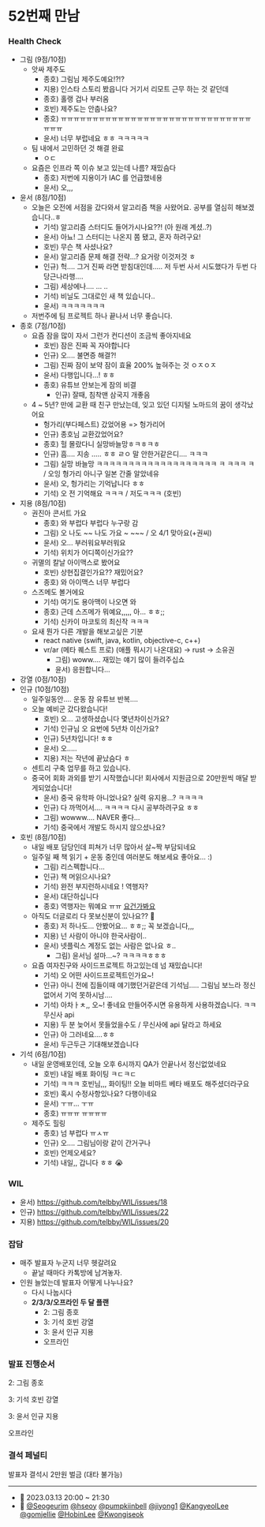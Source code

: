 # 52번째 만남

### Health Check

- 그림 (9점/10점)
  - 앗싸 제주도
    - 종호) 그림님 제주도예요!?!?
    - 지용) 인스타 스토리 봤읍니다 거기서 리모트 근무 하는 것 같던데
    - 종호) 홀랭 겁나 부러움
    - 호빈) 제주도는 안춥나요?
    - 종호) ㅠㅠㅠㅠㅠㅠㅠㅠㅠㅠㅠㅠㅠㅠㅠㅠㅠㅠㅠㅠㅠㅠㅠㅠㅠㅠㅠㅠㅠㅠㅠㅠㅠ
    - 윤서) 너무 부럽네요 ㅎㅎ ㅋㅋㅋㅋㅋ
  - 팀 내에서 고민하던 것 해결 완료
    - ㅇㄷ
  - 요즘은 인프라 쪽 이슈 보고 있는데 나름? 재밌슴다
    - 종호) 저번에 지용이가 IAC 를 언급했네용
    - 윤서) 오,,,
- 윤서 (8점/10점)
  - 오늘은 오전에 서점을 갔다와서 알고리즘 책을 사왔어요. 공부를 열심히 해보겠습니다..ㅎ
    - 기석) 알고리즘 스터디도 들어가시나요??! (아 원래 계셨..?)
    - 윤서) 아뇨! 그 스터디는 나온지 쫌 됐고, 혼자 하려구요!
    - 호빈) 무슨 책 사셨나요?
    - 윤서) 알고리즘 문제 해결 전략...? 요거랑 이것저것 ㅎ
    - 인규) 헉.... 그거 진짜 라면 받침대인데..... 저 두번 사서 시도했다가 두번 다 당근나라행....
    - 그림) 세상에나.... ... ..
    - 기석) 비닐도 그대로인 새 책 있습니다..
    - 윤서) ㅋㅋㅋㅋㅋㅋㅋ
  - 저번주에 팀 프로젝트 하나 끝나서 너무 좋습니다.
- 종호 (7점/10점)
  - 요즘 잠을 많이 자서 그런가 컨디션이 조금씩 좋아지네요
    - 호빈) 잠은 진짜 꼭 자야합니다
    - 인규) 오.... 불면증 해결?!
    - 그림) 진짜 잠이 보약 잠이 효율 200% 높혀주는 것 ㅇㅈㅇㅈ
    - 윤서) 다행입니다...! ㅎㅎ
    - 종호) 유튜브 안보는게 잠의 비결
      - 인규) 잘때, 침착맨 삼국지 개좋음
  - 4 ~ 5년? 만에 교환 때 친구 만났는데, 잊고 있던 디지털 노마드의 꿈이 생각났어요
    - 헝가리(부다페스트) 갔었어용 => 헝가리어
    - 인규) 종호님 교환갔었어요?
    - 종호) 헐 몰랐다니 실망바늘망ㅎㅋㅎㅋㅎ
    - 인규) 흠.... 지송 ..... ㅎㅎ ㄹㅇ 말 안한거같은디.... ㅋㅋㅋ
    - 그림) 실망 바늘망 ㅋㅋㅋㅋㅋㅋㅋㅋㅋㅋㅋㅋㅋㅋㅋㅋㅋㅋㅋ ㅋ ㅋㅋㅋ ㅋ / 오잉 헝가리 아니구 일본 간줄 알았네유
    - 윤서) 오, 헝가리는 기억납니다 ㅎㅎ
    - 기석) 오 전 기억해요 ㅋㅋㅋ / 저도ㅋㅋㅋ (호빈)
- 지용 (8점/10점)
  - 권진아 콘서트 가요
    - 종호) 와 부럽다 부럽다 누구랑 감
    - 그림) 오 나도 ~~ 나도 가요 ~ ~~~ / 오 4/1 맞아요(+권씨)
    - 윤서) 오... 부러워요부러워요
    - 기석) 위치가 어디쪽이신가요??
  - 귀멸의 칼날 아이맥스로 봤어요
    - 호빈) 상현집결인가요?? 재밌어요?
    - 종호) 와 아이맥스 너무 부럽다
  - 스즈메도 볼거에요
    - 기석) 여기도 용아맥이 나오면 와
    - 종호) 근데 스즈메가 뭐예요,,,,, 아... ㅎㅎ;;
    - 기석) 신카이 마코토의 최신작 ㅋㅋㅋ
  - 요새 뭔가 다른 개발을 해보고싶은 기분
    - react native (swift, java, kotlin, objective-c, c++)
    - vr/ar (메타 퀘스트 프로) (애플 뭐시기 나온대요) -> rust -> 소유권
      - 그림) woww.... 재밌는 얘기 많이 들려주십쇼
      - 윤서) 응원합니다...
- 강열 (0점/10점)
- 인규 (10점/10점)
  - 일주일동안.... 운동 잠 유튜브 반복....
  - 오늘 예비군 갔다왔습니다!
    - 호빈) 오... 고생하셨습니다 몇년차이신가요?
    - 기석) 인규님 오 요번에 5년차 이신가요?
    - 인규) 5년차입니다! ㅎㅎ
    - 윤서) 오.....
    - 지용) 저는 작년에 끝났슴다 ㅎ
  - 센트리 구축 업무를 하고 있습니다.
  - 중국어 회화 과외를 받기 시작했습니다! 회사에서 지원금으로 20만원씩 매달 받게되었습니다!
    - 윤서) 중국 유학파 아니었나요? 실력 유지용...? ㅋㅋㅋㅋ
    - 인규) 다 까먹어서.... ㅋㅋㅋㅋ 다시 공부하려구요 ㅎㅎ
    - 그림) wowww.... NAVER 좋다...
    - 기석) 중국에서 개발도 하시지 않으셨나요?
- 호빈 (8점/10점)
  - 내일 배포 담당인데 피쳐가 너무 많아서 살~짝 부담되네요
  - 일주일 째 책 읽기 + 운동 중인데 여러분도 해보세요 좋아요... :)
    - 그림) 리스펙합니다...
    - 인규) 책 머읽으시나요?
    - 기석) 완전 부지런하시네요 ! 역행자?
    - 윤서) 대단하십니다
    - 종호) 역행자는 뭐예요 ㅠㅠ [요건가봐요](http://www.yes24.com/Product/Goods/109705390)
  - 아직도 더글로리 다 못보신분이 있나요?? 👀
    - 종호) 저 하나도... 안봤어요... ㅎㅎ;; 꼭 보겠습니다,,,
    - 지용) 넌 사람이 아니야 한국사람이..
    - 윤서) 넷플릭스 계정도 없는 사람은 없나요 ㅎ..
      - 그림) 윤서님 설마...~? ㅋㅋㅋㅋㅎㅎㅎ
  - 요즘 여자친구와 사이드프로젝트 하고있는데 넘 재밌습니다!
    - 기석) 오 어떤 사이드프로젝트인가요~!
    - 인규) 아니 전에 집들이때 얘기했던거같은데 기석님..... 그림님 보느라 정신없어서 기억 못하시남....
    - 기석) 아차ㅏㅊ,, 오~! 좋네요 만들어주시면 유용하게 사용하겠습니다. ㅋㅋ무신사 api
    - 지용) 두 분 늦어서 못들었을수도 / 무신사에 api 달라고 하세요
    - 인규) 아 그러네요....ㅎㅎ
    - 윤서) 두근두근 기대해보겠습니다
- 기석 (6점/10점)
  - 내일 운영배포인데, 오늘 오후 6시까지 QA가 안끝나서 정신없었네요
    - 호빈) 내일 배포 화이팅 ㅋㄷㅋㄷ
    - 기석) ㅋㅋㅋ 호빈님,,, 화이팅!! 오늘 비마트 베타 배포도 해주셨더라구요
    - 호빈) 혹시 수정사항있나요? 다행이네요
    - 윤서) ㅜㅠ... ㅜㅠ
    - 종호) ㅠㅠㅠ ㅠㅠㅠㅠ
  - 제주도 힐링
    - 종호) 넘 부럽다 ㅠㅅㅠ 
    - 인규) 오.... 그림님이랑 같이 간거구나
    - 호빈) 언제오세요?
    - 기석) 내일,, 갑니다 ㅎㅎ 😭
    
### WIL

- 윤서) https://github.com/telbby/WIL/issues/18
- 인규) https://github.com/telbby/WIL/issues/22
- 지용) https://github.com/telbby/WIL/issues/20

### 잡담

- 매주 발표자 누군지 너무 헷갈려요
  - 끝날 때마다 카톡방에 남겨놓자.
- 인원 늘었는데 발표자 어떻게 나누나요?
  - 다시 나눕시다
  - **2/3/3/오프라인 두 달 플랜**
    - 2: 그림 종호 
    - 3: 기석 호빈 강열
    - 3: 윤서 인규 지용
    - 오프라인

### 발표 진행순서

2: 그림 종호 

3: 기석 호빈 강열

3: 윤서 인규 지용

오프라인

### 결석 페널티

발표자 결석시 2만원 벌금 (대타 불가능)

---

- 📆 2023.03.13 20:00 ~ 21:30
- 👥 [@Seogeurim](https://github.com/Seogeurim) [@hseoy](https://github.com/hseoy) [@pumpkiinbell](https://github.com/pumpkiinbell) 
[@jiyong1](https://github.com/jiyong1) [@KangyeolLee](https://github.com/KangyeolLee) [@gomjellie](https://github.com/gomjellie) [@HobinLee](https://github.com/HobinLee) [@Kwongiseok](https://github.com/Kwongiseok)
